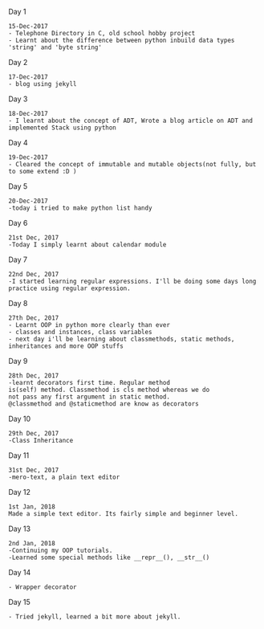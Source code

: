 Day 1

    15-Dec-2017
    - Telephone Directory in C, old school hobby project
    - Learnt about the difference between python inbuild data types 'string' and 'byte string'
    
Day 2

    17-Dec-2017
    - blog using jekyll

Day 3

    18-Dec-2017
    - I learnt about the concept of ADT, Wrote a blog article on ADT and implemented Stack using python

Day 4

    19-Dec-2017
    - Cleared the concept of immutable and mutable objects(not fully, but to some extend :D )
    
    
Day 5

    20-Dec-2017
    -today i tried to make python list handy
    
Day 6

    21st Dec, 2017
    -Today I simply learnt about calendar module
    
Day 7

    22nd Dec, 2017
    -I started learning regular expressions. I'll be doing some days long practice using regular expression.
    
Day 8

    27th Dec, 2017
    - Learnt OOP in python more clearly than ever
    - classes and instances, class variables
    - next day i'll be learning about classmethods, static methods, 
    inheritances and more OOP stuffs
    
Day 9 

    28th Dec, 2017
    -learnt decorators first time. Regular method 
    is(self) method. Classmethod is cls method whereas we do 
    not pass any first argument in static method. 
    @classmethod and @staticmethod are know as decorators
    
Day 10

    29th Dec, 2017
    -Class Inheritance
    
Day 11

    31st Dec, 2017
    -mero-text, a plain text editor
    
Day 12

    1st Jan, 2018
    Made a simple text editor. Its fairly simple and beginner level.
    
Day 13

    2nd Jan, 2018
    -Continuing my OOP tutorials.
    -Learned some special methods like __repr__(), __str__() 
    
Day 14

	- Wrapper decorator

Day 15

	- Tried jekyll, learned a bit more about jekyll.
